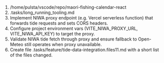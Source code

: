 1. /home/pulsta/vscode/repo/maori-fishing-calendar-react
2. .tasks/long_running_tooling.md
3. Implement NIWA proxy endpoint (e.g. Vercel serverless function) that forwards tide requests and sets CORS headers.
4. Configure project environment vars (VITE_NIWA_PROXY_URL, VITE_NIWA_API_KEY) to target the proxy.
5. Validate NIWA tide fetch through proxy and ensure fallback to Open-Meteo still operates when proxy unavailable.
6. Create file .tasks/feature/tide-data-integration.files11.md with a short list of the files changed.
